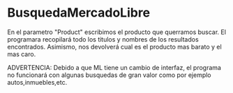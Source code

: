 # BusquedaMercadoLibre

En el parametro "Product" escribimos el producto que querramos buscar.
El programara recopilará todo los titulos y nombres de los resultados encontrados.
Asimismo, nos devolverá cual es el producto mas barato y el mas caro.

ADVERTENCIA: Debido a que ML tiene un cambio de interfaz, el programa no funcionará con algunas busquedas de gran valor como por ejemplo autos,inmuebles,etc.
